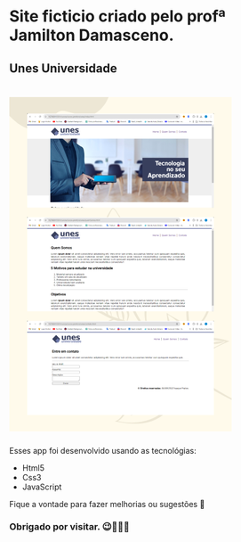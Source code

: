 # Site ficticio criado pelo profª Jamilton Damasceno. 

## Unes Universidade

![imagem de um site ficticio de uma universidade](imagens/unesUniversidade.png)
=======
Esses app foi desenvolvido usando as tecnológias:

* Html5
* Css3
* JavaScript

Fique a vontade para fazer melhorias ou sugestões 🤗

### Obrigado por visitar. 😉🚀🚀🚀
